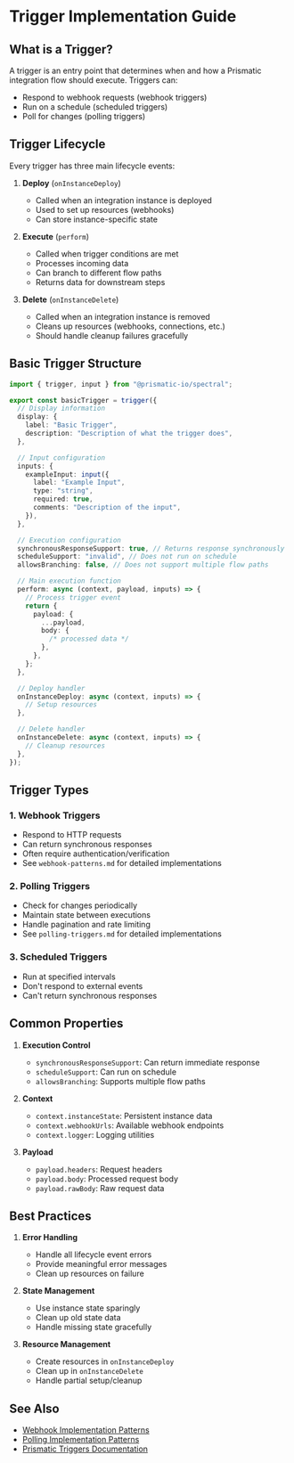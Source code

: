 # Trigger Implementation Guide

## What is a Trigger?

A trigger is an entry point that determines when and how a Prismatic integration flow should execute. Triggers can:

- Respond to webhook requests (webhook triggers)
- Run on a schedule (scheduled triggers)
- Poll for changes (polling triggers)

## Trigger Lifecycle

Every trigger has three main lifecycle events:

1. **Deploy** (`onInstanceDeploy`)

   - Called when an integration instance is deployed
   - Used to set up resources (webhooks)
   - Can store instance-specific state

2. **Execute** (`perform`)

   - Called when trigger conditions are met
   - Processes incoming data
   - Can branch to different flow paths
   - Returns data for downstream steps

3. **Delete** (`onInstanceDelete`)
   - Called when an integration instance is removed
   - Cleans up resources (webhooks, connections, etc.)
   - Should handle cleanup failures gracefully

## Basic Trigger Structure

```typescript
import { trigger, input } from "@prismatic-io/spectral";

export const basicTrigger = trigger({
  // Display information
  display: {
    label: "Basic Trigger",
    description: "Description of what the trigger does",
  },

  // Input configuration
  inputs: {
    exampleInput: input({
      label: "Example Input",
      type: "string",
      required: true,
      comments: "Description of the input",
    }),
  },

  // Execution configuration
  synchronousResponseSupport: true, // Returns response synchronously
  scheduleSupport: "invalid", // Does not run on schedule
  allowsBranching: false, // Does not support multiple flow paths

  // Main execution function
  perform: async (context, payload, inputs) => {
    // Process trigger event
    return {
      payload: {
        ...payload,
        body: {
          /* processed data */
        },
      },
    };
  },

  // Deploy handler
  onInstanceDeploy: async (context, inputs) => {
    // Setup resources
  },

  // Delete handler
  onInstanceDelete: async (context, inputs) => {
    // Cleanup resources
  },
});
```

## Trigger Types

### 1. Webhook Triggers

- Respond to HTTP requests
- Can return synchronous responses
- Often require authentication/verification
- See `webhook-patterns.md` for detailed implementations

### 2. Polling Triggers

- Check for changes periodically
- Maintain state between executions
- Handle pagination and rate limiting
- See `polling-triggers.md` for detailed implementations

### 3. Scheduled Triggers

- Run at specified intervals
- Don't respond to external events
- Can't return synchronous responses

## Common Properties

1. **Execution Control**

   - `synchronousResponseSupport`: Can return immediate response
   - `scheduleSupport`: Can run on schedule
   - `allowsBranching`: Supports multiple flow paths

2. **Context**

   - `context.instanceState`: Persistent instance data
   - `context.webhookUrls`: Available webhook endpoints
   - `context.logger`: Logging utilities

3. **Payload**
   - `payload.headers`: Request headers
   - `payload.body`: Processed request body
   - `payload.rawBody`: Raw request data

## Best Practices

1. **Error Handling**

   - Handle all lifecycle event errors
   - Provide meaningful error messages
   - Clean up resources on failure

2. **State Management**

   - Use instance state sparingly
   - Clean up old state data
   - Handle missing state gracefully

3. **Resource Management**
   - Create resources in `onInstanceDeploy`
   - Clean up in `onInstanceDelete`
   - Handle partial setup/cleanup

## See Also

- [Webhook Implementation Patterns](webhook-patterns.md)
- [Polling Implementation Patterns](polling-triggers.md)
- [Prismatic Triggers Documentation](https://prismatic.io/docs/custom-connectors/triggers)
